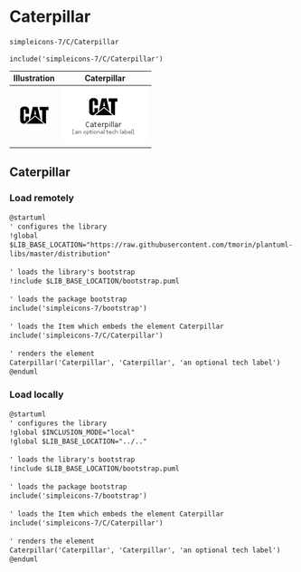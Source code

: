 # Caterpillar


```text
simpleicons-7/C/Caterpillar
```

```text
include('simpleicons-7/C/Caterpillar')
```



| Illustration | Caterpillar |
| :---: | :---: |
| ![illustration for Illustration](../../simpleicons-7/C/Caterpillar.png) | ![illustration for Caterpillar](../../simpleicons-7/C/Caterpillar.Local.png) |




## Caterpillar

### Load remotely
```plantuml
@startuml
' configures the library
!global $LIB_BASE_LOCATION="https://raw.githubusercontent.com/tmorin/plantuml-libs/master/distribution"

' loads the library's bootstrap
!include $LIB_BASE_LOCATION/bootstrap.puml

' loads the package bootstrap
include('simpleicons-7/bootstrap')

' loads the Item which embeds the element Caterpillar
include('simpleicons-7/C/Caterpillar')

' renders the element
Caterpillar('Caterpillar', 'Caterpillar', 'an optional tech label')
@enduml
```

### Load locally
```plantuml
@startuml
' configures the library
!global $INCLUSION_MODE="local"
!global $LIB_BASE_LOCATION="../.."

' loads the library's bootstrap
!include $LIB_BASE_LOCATION/bootstrap.puml

' loads the package bootstrap
include('simpleicons-7/bootstrap')

' loads the Item which embeds the element Caterpillar
include('simpleicons-7/C/Caterpillar')

' renders the element
Caterpillar('Caterpillar', 'Caterpillar', 'an optional tech label')
@enduml
```

